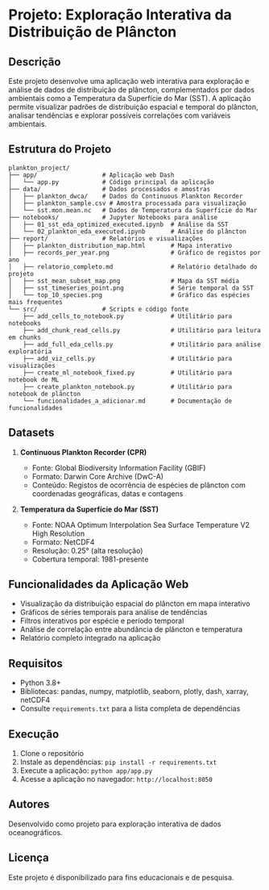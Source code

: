 # Projeto: Exploração Interativa da Distribuição de Plâncton

## Descrição
Este projeto desenvolve uma aplicação web interativa para exploração e análise de dados de distribuição de plâncton, complementados por dados ambientais como a Temperatura da Superfície do Mar (SST). A aplicação permite visualizar padrões de distribuição espacial e temporal do plâncton, analisar tendências e explorar possíveis correlações com variáveis ambientais.

## Estrutura do Projeto
```
plankton_project/
├── app/                  # Aplicação web Dash
│   └── app.py            # Código principal da aplicação
├── data/                 # Dados processados e amostras
│   ├── plankton_dwca/    # Dados do Continuous Plankton Recorder
│   ├── plankton_sample.csv # Amostra processada para visualização
│   └── sst.mon.mean.nc   # Dados de Temperatura da Superfície do Mar
├── notebooks/            # Jupyter Notebooks para análise
│   ├── 01_sst_eda_optimized_executed.ipynb  # Análise da SST
│   └── 02_plankton_eda_executed.ipynb       # Análise do plâncton
├── report/               # Relatórios e visualizações
│   ├── plankton_distribution_map.html       # Mapa interativo
│   ├── records_per_year.png                 # Gráfico de registos por ano
│   ├── relatorio_completo.md                # Relatório detalhado do projeto
│   ├── sst_mean_subset_map.png              # Mapa da SST média
│   ├── sst_timeseries_point.png             # Série temporal da SST
│   └── top_10_species.png                   # Gráfico das espécies mais frequentes
└── src/                  # Scripts e código fonte
    ├── add_cells_to_notebook.py             # Utilitário para notebooks
    ├── add_chunk_read_cells.py              # Utilitário para leitura em chunks
    ├── add_full_eda_cells.py                # Utilitário para análise exploratória
    ├── add_viz_cells.py                     # Utilitário para visualizações
    ├── create_ml_notebook_fixed.py          # Utilitário para notebook de ML
    ├── create_plankton_notebook.py          # Utilitário para notebook de plâncton
    └── funcionalidades_a_adicionar.md       # Documentação de funcionalidades
```

## Datasets
1. **Continuous Plankton Recorder (CPR)**
   - Fonte: Global Biodiversity Information Facility (GBIF)
   - Formato: Darwin Core Archive (DwC-A)
   - Conteúdo: Registos de ocorrência de espécies de plâncton com coordenadas geográficas, datas e contagens

2. **Temperatura da Superfície do Mar (SST)**
   - Fonte: NOAA Optimum Interpolation Sea Surface Temperature V2 High Resolution
   - Formato: NetCDF4
   - Resolução: 0.25° (alta resolução)
   - Cobertura temporal: 1981-presente

## Funcionalidades da Aplicação Web
- Visualização da distribuição espacial do plâncton em mapa interativo
- Gráficos de séries temporais para análise de tendências
- Filtros interativos por espécie e período temporal
- Análise de correlação entre abundância de plâncton e temperatura
- Relatório completo integrado na aplicação

## Requisitos
- Python 3.8+
- Bibliotecas: pandas, numpy, matplotlib, seaborn, plotly, dash, xarray, netCDF4
- Consulte `requirements.txt` para a lista completa de dependências

## Execução
1. Clone o repositório
2. Instale as dependências: `pip install -r requirements.txt`
3. Execute a aplicação: `python app/app.py`
4. Acesse a aplicação no navegador: `http://localhost:8050`

## Autores
Desenvolvido como projeto para exploração interativa de dados oceanográficos.

## Licença
Este projeto é disponibilizado para fins educacionais e de pesquisa.
